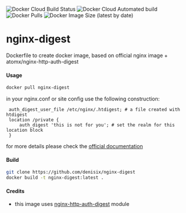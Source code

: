 ![Docker Cloud Build Status](https://img.shields.io/docker/cloud/build/denisix/nginx-digest?style=flat-square)
![Docker Cloud Automated build](https://img.shields.io/docker/cloud/automated/denisix/nginx-digest?style=flat-square)
![Docker Pulls](https://img.shields.io/docker/pulls/denisix/nginx-digest?style=flat-square)
![Docker Image Size (latest by date)](https://img.shields.io/docker/image-size/denisix/nginx-digest?style=flat-square)

# nginx-digest
Dockerfile to create docker image, based on official nginx image + atomx/nginx-http-auth-digest


#### Usage
```bash
docker pull nginx-digest
```

in your nginx.conf or site config use the following construction:
```nginx
 auth_digest_user_file /etc/nginx/.htdigest; # a file created with htdigest
 location /private {
     auth_digest 'this is not for you'; # set the realm for this location block
 }
 ```
 for more details please check the [official documentation](https://github.com/atomx/nginx-http-auth-digest/blob/master/readme.rst#example)

#### Build
```bash
git clone https://github.com/denisix/nginx-digest
docker build -t nginx-digest:latest . 
```
 
#### Credits
 - this image uses [nginx-http-auth-digest](https://github.com/atomx/nginx-http-auth-digest) module
